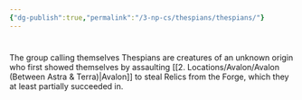 ```yaml
---
{"dg-publish":true,"permalink":"/3-np-cs/thespians/thespians/"}
---
```



# 

The group calling themselves Thespians are creatures of an unknown origin who first showed themselves by assaulting [[2. Locations/Avalon/Avalon (Between Astra & Terra)\|Avalon]] to steal Relics from the Forge, which they at least partially succeeded in.